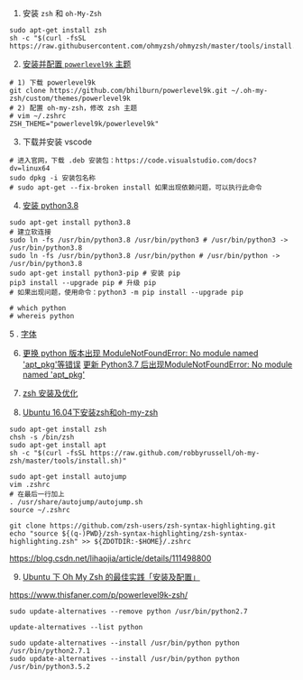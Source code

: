 
1. 安装 `zsh` 和 `oh-My-Zsh`
```shell
sudo apt-get install zsh
sh -c "$(curl -fsSL https://raw.githubusercontent.com/ohmyzsh/ohmyzsh/master/tools/install.sh)"
```
2. [安装并配置 `powerlevel9k` 主题](https://www.thisfaner.com/p/powerlevel9k-zsh/)
```shell
# 1) 下载 powerlevel9k
git clone https://github.com/bhilburn/powerlevel9k.git ~/.oh-my-zsh/custom/themes/powerlevel9k
# 2) 配置 oh-my-zsh，修改 zsh 主题
# vim ~/.zshrc
ZSH_THEME="powerlevel9k/powerlevel9k"
```

3. 下载并安装 vscode
```shell
# 进入官网，下载 .deb 安装包：https://code.visualstudio.com/docs?dv=linux64
sudo dpkg -i 安装包名称
# sudo apt-get --fix-broken install 如果出现依赖问题，可以执行此命令
```

4. [安装 python3.8](https://www.cnblogs.com/daofaziran/p/12604726.html)
```shell
sudo apt-get install python3.8
# 建立软连接
sudo ln -fs /usr/bin/python3.8 /usr/bin/python3 # /usr/bin/python3 -> /usr/bin/python3.8
sudo ln -fs /usr/bin/python3.8 /usr/bin/python # /usr/bin/python -> /usr/bin/python3.8
sudo apt-get install python3-pip # 安装 pip
pip3 install --upgrade pip # 升级 pip
# 如果出现问题，使用命令：python3 -m pip install --upgrade pip

# which python
# whereis python
```
5 . [字体](https://blog.csdn.net/Fkylwj/article/details/97372301)

6. [更换 python 版本出现 ModuleNotFoundError: No module named 'apt_pkg'等错误](https://blog.csdn.net/starfish55555/article/details/93026394)
[更新 Python3.7 后出现ModuleNotFoundError: No module named 'apt_pkg'](https://www.jianshu.com/p/b7bdac560f7b)

7. [zsh 安装及优化](https://zhuanlan.zhihu.com/p/80487506)

8. [Ubuntu 16.04下安装zsh和oh-my-zsh
](https://www.cnblogs.com/EasonJim/p/7863099.html)
```shell
sudo apt-get install zsh
chsh -s /bin/zsh
sudo apt-get install apt
sh -c "$(curl -fsSL https://raw.github.com/robbyrussell/oh-my-zsh/master/tools/install.sh)"

sudo apt-get install autojump
vim .zshrc
# 在最后一行加上
. /usr/share/autojump/autojump.sh
source ~/.zshrc

git clone https://github.com/zsh-users/zsh-syntax-highlighting.git
echo "source ${(q-)PWD}/zsh-syntax-highlighting/zsh-syntax-highlighting.zsh" >> ${ZDOTDIR:-$HOME}/.zshrc

```
https://blog.csdn.net/lihaojia/article/details/111498800

9. [Ubuntu 下 Oh My Zsh 的最佳实践「安装及配置」](https://blog.csdn.net/weixin_34106122/article/details/91429490?utm_medium=distribute.pc_relevant.none-task-blog-2%7Edefault%7EBlogCommendFromMachineLearnPai2%7Edefault-1.control&depth_1-utm_source=distribute.pc_relevant.none-task-blog-2%7Edefault%7EBlogCommendFromMachineLearnPai2%7Edefault-1.control)

https://www.thisfaner.com/p/powerlevel9k-zsh/



```shell
sudo update-alternatives --remove python /usr/bin/python2.7

update-alternatives --list python

sudo update-alternatives --install /usr/bin/python python /usr/bin/python2.7.1
sudo update-alternatives --install /usr/bin/python python /usr/bin/python3.5.2
```
